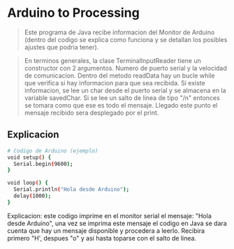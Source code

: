 Arduino to Processing
========
> Este programa de Java recibe informacion del Monitor de Arduino (dentro del codigo se explica como funciona y se detallan los posibles ajustes que podria tener).

> En terminos generales, la clase TerminalInputReader tiene un constructor con 2 argumentos. Numero de puerto serial y la velocidad de comunicacion.
> Dentro del metodo readData hay un bucle while que verifica si hay informacion para que sea recibida. Si existe informacion, se lee un char desde el puerto serial
y se almacena en la variable savedChar.
> Si se lee un salto de linea de tipo "/n" entonces se tomara como que ese es todo el mensaje. Llegado este punto el mensaje recibido sera desplegado por el print.


## Explicacion
```bash
# Codigo de Arduino (ejemplo)
void setup() {
  Serial.begin(9600);
}

void loop() {
  Serial.println("Hola desde Arduino");
  delay(1000);
}
```
Explicacion: este codigo imprime en el monitor serial el mensaje: "Hola desde Arduino", una vez se imprima este mensaje el codigo en Java se dara cuenta que hay
un mensaje disponible y procedera a leerlo. Recibira primero "H', despues "o" y asi hasta toparse con el salto de linea.